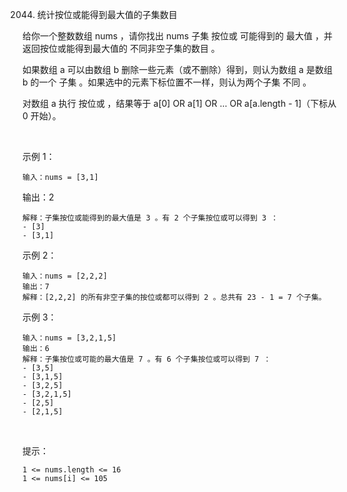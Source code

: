 2044. 统计按位或能得到最大值的子集数目

给你一个整数数组 nums ，请你找出 nums 子集 按位或 可能得到的 最大值 ，并返回按位或能得到最大值的 不同非空子集的数目 。

如果数组 a 可以由数组 b 删除一些元素（或不删除）得到，则认为数组 a 是数组 b 的一个 子集 。如果选中的元素下标位置不一样，则认为两个子集 不同 。

对数组 a 执行 按位或 ，结果等于 a[0] OR a[1] OR ... OR a[a.length - 1]（下标从 0 开始）。

 

示例 1：

    输入：nums = [3,1]

输出：2

    解释：子集按位或能得到的最大值是 3 。有 2 个子集按位或可以得到 3 ：
    - [3]
    - [3,1]

示例 2：

    输入：nums = [2,2,2]
    输出：7
    解释：[2,2,2] 的所有非空子集的按位或都可以得到 2 。总共有 23 - 1 = 7 个子集。

示例 3：

    输入：nums = [3,2,1,5]
    输出：6
    解释：子集按位或可能的最大值是 7 。有 6 个子集按位或可以得到 7 ：
    - [3,5]
    - [3,1,5]
    - [3,2,5]
    - [3,2,1,5]
    - [2,5]
    - [2,1,5]
 

提示：

    1 <= nums.length <= 16
    1 <= nums[i] <= 105

